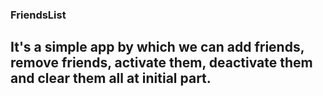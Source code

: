 ### FriendsList
 
## It's a simple app by which we can add friends, remove friends, activate them, deactivate them and clear them all at initial part.